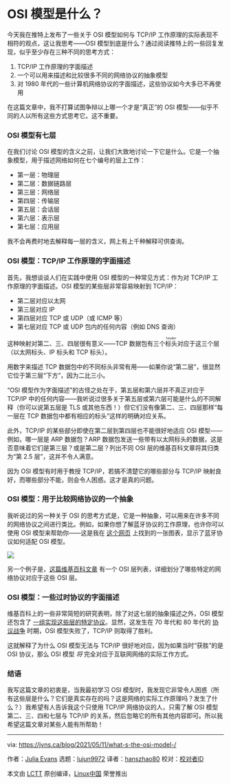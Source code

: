 [#]: subject: (What is the OSI model?)
[#]: via: (https://jvns.ca/blog/2021/05/11/what-s-the-osi-model-/)
[#]: author: (Julia Evans https://jvns.ca/)
[#]: collector: (lujun9972)
[#]: translator: (hanszhao80)
[#]: reviewer: ( )
[#]: publisher: ( )
[#]: url: ( )

OSI 模型是什么？
======

今天我在推特上发布了一些关于 OSI 模型如何与 TCP/IP 工作原理的实际表现不相符的观点，这让我思考——OSI 模型到底是什么？通过阅读推特上的一些回复发现，似乎至少存在三种不同的思考方式：

1. TCP/IP 工作原理的字面描述
2. 一个可以用来描述和比较很多不同的网络协议的抽象模型
3. 对 1980 年代的一些计算机网络协议的字面描述，这些协议如今大多已不再使用

在这篇文章中，我不打算试图争辩以上哪一个才是“真正”的 OSI 模型——似乎不同的人以所有这些方式思考它。这不重要。

### OSI 模型有七层

在我们讨论 OSI 模型的含义之前，让我们大致地讨论一下它是什么。它是一个抽象模型，用于描述网络如何在七个编号的层上工作：

- 第一层：物理层
- 第二层：数据链路层
- 第三层：网络层
- 第四层：传输层
- 第五层：会话层
- 第六层：表示层
- 第七层：应用层

我不会再费时地去解释每一层的含义，网上有上千种解释可供查询。

### OSI 模型：TCP/IP 工作原理的字面描述

首先，我想谈谈人们在实践中使用 OSI 模型的一种常见方式：作为对 TCP/IP 工作原理的字面描述。OSI 模型的某些层非常容易映射到 TCP/IP：

- 第二层对应以太网
- 第三层对应 IP
- 第四层对应 TCP 或 UDP（或 ICMP 等）
- 第七层对应 TCP 或 UDP 包内的任何内容（例如 DNS 查询）

这种映射对第二、三、四层很有意义——TCP 数据包有三个<ruby>标头<rt>header</rt></ruby>对应于这三个层（以太网标头、IP 标头和 TCP 标头）。

用数字来描述 TCP 数据包中的不同标头非常有用——如果你说“第二层”，很显然它位于第三层“下方”，因为二比三小。

“OSI 模型作为字面描述”的古怪之处在于，第五层和第六层并不真正对应于 TCP/IP 中的任何内容——我听说过很多关于第五层或第六层可能是什么的不同解释（你可以说第五层是 TLS 或其他东西！）但它们没有像第二、三、四层那样“每一层在 TCP 数据包中都有相应的标头”这样的明确对应关系。

此外，TCP/IP 的某些部分即使在第二层到第四层也不能很好地适应 OSI 模型——例如，哪一层是 ARP 数据包？ARP 数据包发送一些带有以太网标头的数据，这是否意味着它们是第三层？或是第二层？列出不同 OSI 层的维基百科文章将其归类为“第 2.5 层”，这并不令人满意。

因为 OSI 模型有时用于教授 TCP/IP，若搞不清楚它的哪些部分与 TCP/IP 映射良好，而哪些部分不能，则会令人困惑。这才是真的问题。

### OSI 模型：用于比较网络协议的一个抽象

我听说过的另一种关于 OSI 的思考方式是，它是一种抽象，可以用来在许多不同的网络协议之间进行类比。例如，如果你想了解蓝牙协议的工作原理，也许你可以使用 OSI 模型来帮助你——这是我在 [这个网页][1] 上找到的一张图表，显示了蓝牙协议如何适配 OSI 模型。

![][2]

另一个例子是，[这篇维基百科文章][3] 有一个 OSI 层列表，详细划分了哪些特定的网络协议对应于这些 OSI 层。

### OSI 模型：一些过时协议的字面描述

维基百科上的一些非常简短的研究表明，除了对这七层的抽象描述之外，OSI 模型还包含了 [一组实现这些层的特定协议][4]。显然，这发生在 70 年代和 80 年代的 [协议战争][5] 时期，OSI 模型失败了，TCP/IP 则取得了胜利。

这就解释了为什么 OSI 模型无法与 TCP/IP 很好地对应，因为如果当时“获胜”的是 OSI 协议，那么 OSI 模型 _将_ 完全对应于互联网网络的实际工作方式。

### 结语

我写这篇文章的初衷是，当我最初学习 OSI 模型时，我发现它非常令人困惑（所有这些层是什么？它们是真实存在的吗？这是网络的实际工作原理吗？发生了什么？）我希望有人告诉我这个只使用 TCP/IP 网络协议的人，只需了解 OSI 模型第二、三、四和七层与 TCP/IP 的关系，然后忽略它的所有其他内容即可。所以我希望这篇文章对某些人能有所帮助！

--------------------------------------------------------------------------------

via: https://jvns.ca/blog/2021/05/11/what-s-the-osi-model-/

作者：[Julia Evans][a]
选题：[lujun9972][b]
译者：[hanszhao80](https://github.com/hanszhao80)
校对：[校对者ID](https://github.com/校对者ID)

本文由 [LCTT](https://github.com/LCTT/TranslateProject) 原创编译，[Linux中国](https://linux.cn/) 荣誉推出

[a]: https://jvns.ca/
[b]: https://github.com/lujun9972
[1]: https://flylib.com/books/en/4.215.1.116/1/
[2]: https://jvns.ca/images/bluetooth.gif
[3]: https://en.wikipedia.org/wiki/List_of_network_protocols_(OSI_model)
[4]: https://en.wikipedia.org/wiki/OSI_protocols
[5]: https://en.wikipedia.org/wiki/Protocol_Wars
